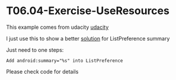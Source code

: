 # T06.04-Exercise-UseResources
This example comes from udacity [udacity](https://github.com/udacity/ud851-Exercises/tree/student/Lesson06-Visualizer-Preferences/T06.08-Solution-PreferenceSummary)

I just use this to show a better [solution](https://stackoverflow.com/questions/531427/how-do-i-display-the-current-value-of-an-android-preference-in-the-preference-su) for ListPreference summary

Just need to one steps:
```
Add android:summary="%s" into ListPreference
```

Please check code for details
